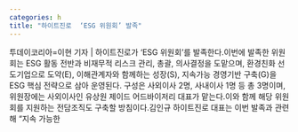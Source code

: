 ```yaml
---
categories: h
title: "하이트진로  ‘ESG 위원회’ 발족"
---
```

투데이코리아=이현 기자 | 하이트진로가 ‘ESG 위원회’를 발족한다.이번에 발족한 위원회는 ESG 활동 전반과 비재무적 리스크 관리, 총괄, 의사결정을 도맡으며, 환경친화 선도기업으로 도약(E), 이해관계자와 함께하는 성장(S), 지속가능 경영기반 구축(G)을 ESG 핵심 전략으로 삼아 운영된다. 구성은 사외이사 2명, 사내이사 1명 등 총 3명이며, 위원장에는 사외이사인 유상원 제이드 어드바이저리 대표가 맡는다.이와 함께 해당 위원회를 지원하는 전담조직도 구축할 방침이다.김인규 하이트진로 대표는 이번 발족과 관련해 “지속 가능한